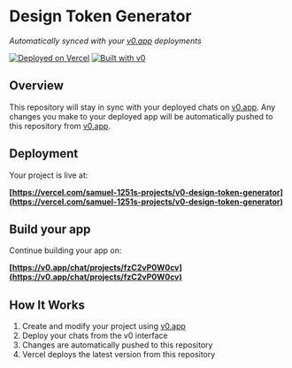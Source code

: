 # Design Token Generator

*Automatically synced with your [v0.app](https://v0.app) deployments*

[![Deployed on Vercel](https://img.shields.io/badge/Deployed%20on-Vercel-black?style=for-the-badge&logo=vercel)](https://vercel.com/samuel-1251s-projects/v0-design-token-generator)
[![Built with v0](https://img.shields.io/badge/Built%20with-v0.app-black?style=for-the-badge)](https://v0.app/chat/projects/fzC2vP0W0cv)

## Overview

This repository will stay in sync with your deployed chats on [v0.app](https://v0.app).
Any changes you make to your deployed app will be automatically pushed to this repository from [v0.app](https://v0.app).

## Deployment

Your project is live at:

**[https://vercel.com/samuel-1251s-projects/v0-design-token-generator](https://vercel.com/samuel-1251s-projects/v0-design-token-generator)**

## Build your app

Continue building your app on:

**[https://v0.app/chat/projects/fzC2vP0W0cv](https://v0.app/chat/projects/fzC2vP0W0cv)**

## How It Works

1. Create and modify your project using [v0.app](https://v0.app)
2. Deploy your chats from the v0 interface
3. Changes are automatically pushed to this repository
4. Vercel deploys the latest version from this repository
